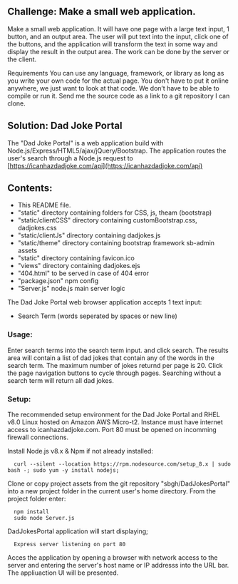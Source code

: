  
  
  ## Challenge: Make a small web application.
  
  
  Make a small web application. It will have one page with a large text input, 1 button, and an output area. The user will put text into the input, click one of the buttons, and the application will transform the text in some way and display the result in the output area. The work can be done by the server or the client.
  
  Requirements
  You can use any language, framework, or library as long as you write your own code for the actual page.
  You don't have to put it online anywhere, we just want to look at that code. We don’t have to be able to compile or run it.
  Send me the source code as a link to a git repository I can clone.
   
   ## Solution: Dad Joke Portal
   
   The "Dad Joke Portal" is a web application build with Node.js/Express/HTML5/ajax/jQuery/Bootstrap.
   The application routes the user's search through a Node.js request to [https://icanhazdadjoke.com/api](https://icanhazdadjoke.com/api)
   
   ## Contents:
  * This README file.
  * "static" directory containing folders for CSS, js, theam (bootstrap)
  * "static/clientCSS" directory containing customBootstrap.css, dadjokes.css
  * "static/clientJs" directory containing dadjokes.js
  * "static/theme" directory containing bootstrap framework sb-admin assets
  * "static" directory containing favicon.ico 
  * "views" directory containing dadjokes.ejs
  * "404.html" to be served in case of 404 error
  * "package.json" npm config 
  * "Server.js" node.js main server logic 
    
   The Dad Joke Portal web browser application accepts 1 text input:
  * Search Term (words seperated by spaces or new line)
  
   ### Usage:
  Enter search terms into the search term input. and click search. The results area will contain a list of dad jokes that contain any of the words in the search term. The maximum number of jokes returnd per page is 20. 
  Click the page navigation buttons to cycle through pages. Searching without a search term will return all dad jokes.
  
   ### Setup: 
  
  The recommended setup environment for the Dad Joke Portal and RHEL v8.0 Linux hosted on Amazon AWS Micro-t2. 
  Instance must have internet access to icanhazdadjoke.com. Port 80 must be opened on incomming firewall connections.
  
  Install Node.js v8.x & Npm if not already installed:
  
      curl --silent --location https://rpm.nodesource.com/setup_8.x | sudo bash -; sudo yum -y install nodejs;
  
  Clone or copy project assets from the git repository "sbgh/DadJokesPortal" into a new project folder in the current user's home directory. From the project folder enter:
  
      npm install
      sudo node Server.js
      
 DadJokesPortal application will start displaying;
 
      Express server listening on port 80
      
 Acces the application by opening a browser with network access to the server and entering the server's host name or IP addresss into the URL bar. The appliuaction UI will be presented.
      